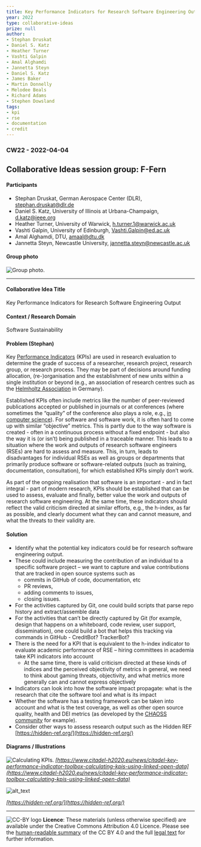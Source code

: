 ```yaml
---
title: Key Performance Indicators for Research Software Engineering Output
year: 2022
type: collaborative-ideas
prize: null
author:
- Stephan Druskat
- Daniel S. Katz
- Heather Turner
- Vashti Galpin
- Amal Alghamdi
- Jannetta Steyn
- Daniel S. Katz
- James Baker
- Martin Donnelly
- Melodee Beals
- Richard Adams
- Stephen Dowsland
tags:
- kpi
- rse
- documentation
- credit
---
```


### CW22 - 2022-04-04

## **Collaborative Ideas session group: F-Fern**

#### **Participants**

* Stephan Druskat, German Aerospace Center (DLR), [stephan.druskat@dlr.de](mailto:stephan.druskat@dlr.de) 
* Daniel S. Katz, University of Illinois at Urbana-Champaign, [d.katz@ieee.org](mailto:d.katz@ieee.org)
* Heather Turner, University of Warwick, [h.turner.1@warwick.ac.uk](mailto:h.turner.1@warwick.ac.uk) 
* Vashti Galpin, University of Edinburgh, [Vashti.Galpin@ed.ac.uk](mailto:Vashti.Galpin@ed.ac.uk)
* Amal Alghamdi, DTU, [amaal@dtu.dk](mailto:amaal@dtu.dk)  
* Jannetta Steyn, Newcastle University, jannetta.steyn@newcastle.ac.uk

#### **Group photo**


![Group photo.](../images/cw22-kpi-group.png)



---


#### **Collaborative Idea Title**

Key Performance Indicators for Research Software Engineering Output


#### **Context / Research Domain**

Software Sustainability


#### **Problem (Stephan)**

Key [Performance Indicators](https://en.wikipedia.org/wiki/Performance_indicator) (KPIs) are used in research evaluation to determine the grade of success of a researcher, research project, research group, or research process. They may be part of decisions around funding allocation, (re-)organisation and the establishment of new units within a single institution or beyond (e.g., an association of research centres such as the [Helmholtz Association](https://www.helmholtz.de/en/) in Germany).

Established KPIs often include metrics like the number of peer-reviewed publications accepted or published in journals or at conferences (where sometimes the “quality” of the conference also plays a role, e.g., [in computer science](https://www.core.edu.au/conference-portal)). For software and software work, it is often hard to come up with similar “objective” metrics. This is partly due to the way software is created - often in a continuous process without a fixed endpoint - but also the way it is (or isn’t) being published in a traceable manner. This leads to a situation where the work and outputs of research software engineers (RSEs) are hard to assess and measure. This, in turn, leads to disadvantages for individual RSEs as well as groups or departments that primarily produce software or software-related outputs (such as training, documentation, consultation), for which established KPIs simply don’t work.

As part of the ongoing realisation that software is an important - and in fact integral - part of modern research, KPIs should be established that can be used to assess, evaluate and finally, better value the work and outputs of research software engineering. At the same time, these indicators should reflect the valid criticism directed at similar efforts, e.g., the h-index, as far as possible, and clearly document what they can and cannot measure, and what the threats to their validity are.


#### **Solution**

* Identify what the potential key indicators could be for research software engineering output.
* These could include measuring the contribution of an individual to a specific software project – we want to capture and value contributions that are tracked in open source systems such as
    * commits in GitHub of code, documentation, etc
    * PR reviews, 
    * adding comments to issues, 
    * closing issues.
* For the activities captured by Git, one could build scripts that parse repo history and extract/assemble data
* For the activities that can’t be directly captured by Git (for example, design that happens on a whiteboard, code review, user support, dissemination), one could build a bot that helps this tracking via commands in GitHub - CreditBot? TrackerBot?
* There is the need for a KPI that is equivalent to the h-index indicator to evaluate academic performance of RSE – hiring committees in academia take KPI indicators into account
    * At the same time, there is valid criticism directed at these kinds of indices and the perceived objectivity of metrics in general, we need to think about gaming threats, objectivity, and what metrics more generally can and cannot express objectively
* Indicators can look into how the software impact propagate: what is the research that cite the software tool and what is its impact  
* Whether the software has a testing framework can be taken into account and what is the test coverage, as well as other open source quality, health and DEI metrics (as developed by the [CHAOSS community](https://chaoss.community/) for example).
* Consider other ways to assess research output such as the Hidden REF [https://hidden-ref.org/](https://hidden-ref.org/)


#### **Diagrams / Illustrations**

![Calculating KPIs.](../images/cw22-calc-kpis.png)
_[https://www.citadel-h2020.eu/news/citadel-key-performance-indicator-toolbox-calculating-kpis-using-linked-open-data](https://www.citadel-h2020.eu/news/citadel-key-performance-indicator-toolbox-calculating-kpis-using-linked-open-data)_




![alt_text](../images/cw22-hidden-ref.png)


_[https://hidden-ref.org/](https://hidden-ref.org/)_


---



![CC-BY logo](../images/cc-by.png)
 **Licence**: These materials (unless otherwise specified) are available under the Creative Commons Attribution 4.0 Licence. Please see the [human-readable summary](https://www.google.com/url?q=https://creativecommons.org/licenses/by/4.0/&sa=D&source=editors&ust=1647284345256808&usg=AOvVaw2Yzmfsc7GQsZTQD8o_l1gT) of the CC BY 4.0 and the full [legal text](https://www.google.com/url?q=https://creativecommons.org/licenses/by/4.0/legalcode&sa=D&source=editors&ust=1647284345257128&usg=AOvVaw3fwy3n3wxTZRft2VZZhagX) for further information.
